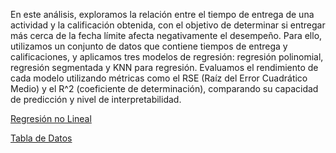 En este análisis, exploramos la relación entre el tiempo de entrega de una actividad y la calificación obtenida, con el objetivo de determinar si entregar más cerca de la fecha límite afecta negativamente el desempeño. Para ello, utilizamos un conjunto de datos que contiene tiempos de entrega y calificaciones, y aplicamos tres modelos de regresión: regresión polinomial, regresión segmentada y KNN para regresión. Evaluamos el rendimiento de cada modelo utilizando métricas como el RSE (Raíz del Error Cuadrático Medio) y el R^2 (coeficiente de determinación), comparando su capacidad de predicción y nivel de interpretabilidad.

[Regresión no Lineal](url)

[Tabla de Datos]()
